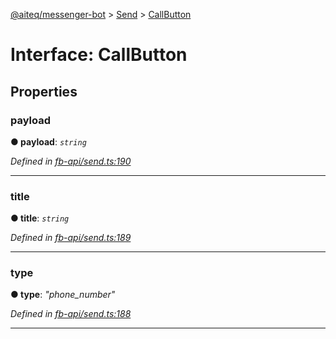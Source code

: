 [@aiteq/messenger-bot](../README.md) > [Send](../modules/send.md) > [CallButton](../interfaces/send.callbutton.md)



# Interface: CallButton


## Properties
<a id="payload"></a>

###  payload

**●  payload**:  *`string`* 

*Defined in [fb-api/send.ts:190](https://github.com/aiteq/messenger-bot/blob/a540dbb/src/fb-api/send.ts#L190)*





___

<a id="title"></a>

###  title

**●  title**:  *`string`* 

*Defined in [fb-api/send.ts:189](https://github.com/aiteq/messenger-bot/blob/a540dbb/src/fb-api/send.ts#L189)*





___

<a id="type"></a>

###  type

**●  type**:  *"phone_number"* 

*Defined in [fb-api/send.ts:188](https://github.com/aiteq/messenger-bot/blob/a540dbb/src/fb-api/send.ts#L188)*





___


